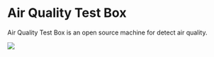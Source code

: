 Air Quality Test Box
====================

Air Quality Test Box is an open source machine for detect air quality.

![](http://www.seeedstudio.com/recipe/img/recipe/seeed-recipe-35-20130710160033.png)
